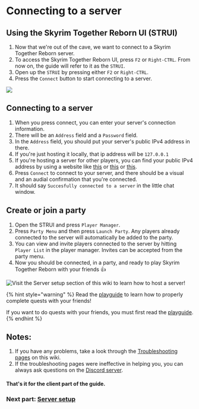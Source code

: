 # Connecting to a server

## Using the Skyrim Together Reborn UI (STRUI)

1. Now that we're out of the cave, we want to connect to a Skyrim Together Reborn server.
2. To access the Skyrim Together Reborn UI, press `F2` or `Right-CTRL`. From now on, the guide will refer to it as the `STRUI`.
3. Open up the `STRUI` by pressing either `F2` or `Right-CTRL`.
4. Press the `Connect` button to start connecting to a server.

![](https://i.imgur.com/sZkqH9F.png)

## Connecting to a server

1. When you press connect, you can enter your server's connection information.
2. There will be an `Address` field and a `Password` field.
3. In the `Address` field, you should put your server's public IPv4 address in there.
4. If you're just hosting it locally, that ip address will be `127.0.0.1`
5. If you're hosting a server for other players, you can find your public IPv4 address by using a website like [this](https://icanhazip.com/) or [this](https://ipinfo.io/) or [this](https://www.whatismyip.com/).
6. Press `Connect` to connect to your server, and there should be a visual and an audial confirmation that you're connected.
7. It should say `Succesfully connected to a server` in the little chat window.

## Create or join a party

1. Open the STRUI and press `Player Manager`.
2. Press `Party Menu` and then press `Launch Party`. Any players already connected to the server will automatically be added to the party.
3. You can view and invite players connected to the server by hitting `Player List` in the player manager. Invites can be accepted from the party menu.
5. Now you should be connected, in a party, and ready to play Skyrim Together Reborn with your friends :thumbsup:

![Visit the Server setup section of this wiki to learn how to host a server!](https://i.imgur.com/LZfhWoE.gif)

{% hint style="warning" %}
Read the [playguide](../../../../general-information/playguide.md) to learn how to properly complete quests with your friends!

If you want to do quests with your friends, you must first read the [playguide](../../../../general-information/playguide.md).
{% endhint %}

## **Notes:**

1. If you have any problems, take a look through the [Troubleshooting pages](../../../troubleshooting/) on this wiki.
2. If the troubleshooting pages were ineffective in helping you, you can always ask questions on the [Discord server](https://discord.com/invite/skyrimtogether).

#### That's it for the client part of the guide.

### Next part: [Server setup](../../../server-guide/)
